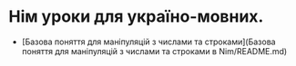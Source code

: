 # Нім уроки для україно-мовних.
- [Базова поняття для маніпуляцій з числами та строками](Базова поняття для маніпуляцій з числами та строками в Nim/README.md)
